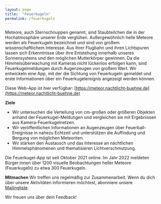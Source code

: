 ```yaml
---
layout: page
title:  "Feuerkugeln"
permalink: /feuerkugeln
---
```

Meteore, auch Sternschnuppen genannt, sind Staubteilchen die in der Hochatmosphäre unserer Erde verglühen. Außergewöhnlich helle Meteore werden als Feuerkugeln bezeichnet und sind von großem wissenschaftlichem Interesse. Aus ihrer Flugbahn und ihren Lichtspuren lassen sich Erkenntnisse über ihre Entstehung innerhalb unseres Sonnensystems und den möglichen Mutterkörper gewinnen. Da die Himmelsüberwachung mit Kameras nicht lückenlos erfolgen kann, sind Feuerkugelmeldungen durch Augenzeugen von großem Wert. Wir entwickeln eine App, mit der die Sichtung von Feuerkugeln gemeldet und erste Informationen über ein Feuerkugelereignis angezeigt werden können. 

Diese Web-App ist hier verfügbar: [https://meteor.nachtlicht-buehne.de](https://meteor.nachtlicht-buehne.de)

**Ziele**

- Wir untersuchen die Verteilung von cm-großen oder größeren Objekten anhand der Feuerkugel-Meldungen und vergleichen sie mit Ergebnissen aus Kamera-Feuerkugelnetzen.
- Wir veröffentlichen Informationen an Augenzeugen über Feuerball-Ereignisse in nahezu Echtzeit und unterstützen die Auffindung und Bergung von möglichen Meteoriten.
- Wir stärken den Austausch und das Interesse an nächtlichen Himmelsphänomenen und thematisieren Lichtverschmutzung.

Die Feuerkugel-App ist seit Oktober 2021 online. Im Jahr 2022 meldeten Bürger:innen über 1200 visuelle Beobachtungen heller Meteore (Feuerkugeln) zu  etwa 300 Feuerkugeln.

**Mitmachen**
Wir treffen uns regelmäßig zur Zusammenarbeit. Wenn du dich über unsere Aktivitäten informieren möchtest, abonniere unsere [Mailingliste](https://www.listserv.dfn.de/sympa/subscribe/nachtlicht-buehne-meteor).

Wir freuen uns über dein Feedback!
